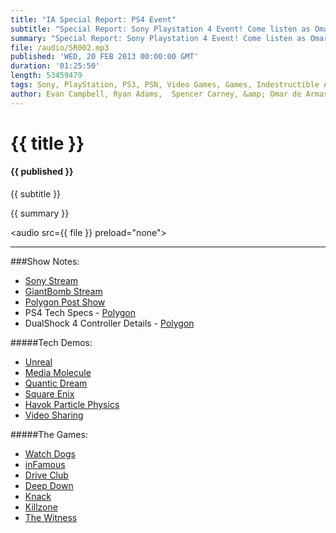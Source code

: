 ```yaml
---
title: "IA Special Report: PS4 Event"
subtitle: "Special Report: Sony Playstation 4 Event! Come listen as Omar and Evan geek out over the unveiling of the next Playstation."
summary: "Special Report: Sony Playstation 4 Event! Come listen as Omar and Evan geek out over the unveiling of the next Playstation."
file: /audio/SR002.mp3
published: 'WED, 20 FEB 2013 00:00:00 GMT'
duration: '01:25:50'
length: 53459479
tags: Sony, PlayStation, PS3, PSN, Video Games, Games, Indestructible Art, PS4, Watch Dogs, 
author: Evan Campbell, Ryan Adams,  Spencer Carney, &amp; Omar de Armas
---
```


# {{ title }}

#### {{ published }}

{{ subtitle }}  
  
{{ summary }}  

<audio src={{ file }} preload="none"></audio>

- - -

###Show Notes:  
* [Sony Stream](https://us.playstation.com/meeting2013/)  
* [GiantBomb Stream](http://www.giantbomb.com/videos/meet-the-future-of-playstation-with-us/2300-7066/)  
* [Polygon Post Show](http://www.polygon.com/2013/2/20/4010088/playstation-event-livestream-and-polygon-post-show)  
* PS4 Tech Specs - [Polygon](http://www.polygon.com/2013/2/20/4009940/playstation-4-tech-specs-hardware-details)  
* DualShock 4 Controller Details - [Polygon](http://www.polygon.com/2013/2/20/4006374/playstation-4-dualshock-4-controller-detailed)  
  
#####Tech Demos:
* [Unreal](http://www.gametrailers.com/videos/hg49be/playstation-4-unreal-engine-4-real-time-demo)  
* [Media Molecule](http://www.gametrailers.com/videos/s8x29q/playstation-4-media-molecule-tech-demo)  
* [Quantic Dream](http://www.gametrailers.com/videos/as8prb/playstation-4-quantic-dream-on-stage-tech-demo)  
* [Square Enix](http://www.youtube.com/watch?v=pu-SQqZz_2A)  
* [Havok Particle Physics](http://www.gametrailers.com/videos/rxjemd/playstation-4-havok-physics-real-time-demo)  
* [Video Sharing](http://www.gametrailers.com/videos/ddydkl/playstation-4-ps4-video-sharing-demo--stream-)  
  
#####The Games:
* [Watch Dogs](http://www.giantbomb.com/videos/here-is-the-entire-watch-dogs-demo-shown-at-sony-s/2300-7071/)  
* [inFamous](http://www.giantbomb.com/videos/infamous-second-son-portrays-a-dark-nasty-future/2300-7070/)  
* [Drive Club](http://www.giantbomb.com/videos/driveclub-shows-us-pretty-next-gen-cars/2300-7069/)  
* [Deep Down](http://www.giantbomb.com/videos/dragons-n-knights-abound-in-deep-down/2300-7068/)  
* [Knack](http://www.giantbomb.com/videos/knack-is-mark-cerny-s-return-to-video-games/2300-7067/)  
* [Killzone](http://www.giantbomb.com/videos/killzone-shadow-fall-is-the-new-killzone-game/2300-7065/)  
* [The Witness](http://www.giantbomb.com/videos/jonathan-blow-wants-to-test-your-brain-with-the-wi/2300-7064/)  
